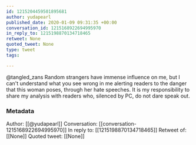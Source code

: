 ```yaml
---
id: 1215204459501895681
author: yudapearl
published_date: 2020-01-09 09:31:35 +00:00
conversation_id: 1215168922694995970
in_reply_to: 1215198870134718465
retweet: None
quoted_tweet: None
type: tweet
tags:

---
```


@tangled_zans Random strangers have immense influence on me, but I can't understand what you see wrong in me alerting readers to the danger that this woman poses, through her hate speeches. It is my responsibility to share my analysis with readers who, silenced by PC, do not dare speak out.

### Metadata

Author: [[@yudapearl]]
Conversation: [[conversation-1215168922694995970]]
In reply to: [[1215198870134718465]]
Retweet of: [[None]]
Quoted tweet: [[None]]
